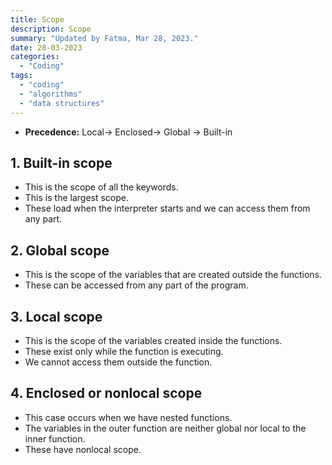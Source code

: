```yaml
---
title: Scope
description: Scope
summary: "Updated by Fatma, Mar 28, 2023."
date: 28-03-2023
categories:
  - "Coding"
tags:
  - "coding"
  - "algorithms"
  - "data structures"
---
```


- **Precedence:** Local-> Enclosed-> Global -> Built-in

## 1. Built-in scope

- This is the scope of all the keywords.
- This is the largest scope.
- These load when the interpreter starts and we can access them from any part.

## 2. Global scope

- This is the scope of the variables that are created outside the functions.
- These can be accessed from any part of the program.

## 3. Local scope

- This is the scope of the variables created inside the functions.
- These exist only while the function is executing.
- We cannot access them outside the function.

## 4. Enclosed or nonlocal scope

- This case occurs when we have nested functions.
- The variables in the outer function are neither global nor local to the inner function.
- These have nonlocal scope.